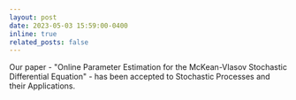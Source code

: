 ```yaml
---
layout: post
date: 2023-05-03 15:59:00-0400
inline: true
related_posts: false
---
```


Our paper - "Online Parameter Estimation for the McKean-Vlasov Stochastic Differential Equation" - has been accepted to Stochastic Processes and their Applications.
